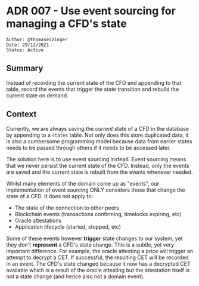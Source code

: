 # ADR 007 - Use event sourcing for managing a CFD's state

```
Author: @thomaseizinger
Date: 29/12/2021
Status: Active
```

## Summary

Instead of recording the current state of the CFD and appending to that table, record the events that trigger the state transition and rebuild the current state on demand.

## Context

Currently, we are always saving the _current_ state of a CFD in the database by appending to a `states` table.
Not only does this store duplicated data, it is also a cumbersome programming model because data from earlier states needs to be passed through others if it needs to be accessed later.

The solution here is to use event sourcing instead.
Event sourcing means that we never persist the current state of the CFD.
Instead, only the events are saved and the current state is rebuilt from the events whenever needed.

Whilst many elements of the domain come up as "events", our implementation of event sourcing ONLY considers those that change the state of a CFD.
It does not apply to:

- The state of the connection to other peers
- Blockchain events (transactions confirming, timelocks expiring, etc)
- Oracle attestations
- Application lifecycle (started, stopped, etc)

Some of these events however **trigger** state changes to our system, yet they don't **represent** a CFD's state change.
This is a subtle, yet very important difference.
For example, the oracle attesting a price will trigger an attempt to decrypt a CET.
If successful, the resulting CET will be recorded in an event.
The CFD's state changed because it now has a decrypted CET available which is a result of the oracle attesting but the attestation itself is not a state change (and hence also not a domain event).
